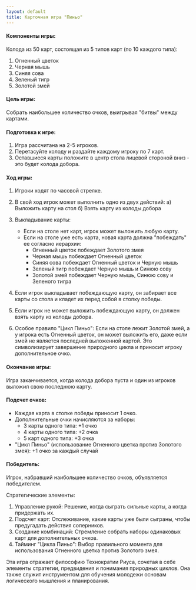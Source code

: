 ```yaml
---
layout: default
title: Карточная игра "Пиньо"
---
```


#### Компоненты игры:
Колода из 50 карт, состоящая из 5 типов карт (по 10 каждого типа):
1. Огненный цветок
2. Черная мышь
3. Синяя сова
4. Зеленый тигр
5. Золотой змей

#### Цель игры:
Собрать наибольшее количество очков, выигрывая "битвы" между картами.

#### Подготовка к игре:
1. Игра рассчитана на 2-5 игроков.
2. Перетасуйте колоду и раздайте каждому игроку по 7 карт.
3. Оставшиеся карты положите в центр стола лицевой стороной вниз - это будет колода добора.

#### Ход игры:
1. Игроки ходят по часовой стрелке.
2. В свой ход игрок может выполнить одно из двух действий:
   а) Выложить карту на стол
   б) Взять карту из колоды добора

3. Выкладывание карты:
    - Если на столе нет карт, игрок может выложить любую карту.
    - Если на столе уже есть карта, новая карта должна "побеждать" ее согласно иерархии:
        * Огненный цветок побеждает Золотого змея
        * Черная мышь побеждает Огненный цветок
        * Синяя сова побеждает Огненный цветок и Черную мышь
        * Зеленый тигр побеждает Черную мышь и Синюю сову
        * Золотой змей побеждает Черную мышь, Синюю сову и Зеленого тигра

4. Если игрок выкладывает побеждающую карту, он забирает все карты со стола и кладет их перед собой в стопку победы.

5. Если игрок не может выложить побеждающую карту, он должен взять карту из колоды добора.

6. Особое правило "Цикл Пиньо": Если на столе лежит Золотой змей, а у игрока есть Огненный цветок, он может выложить его, даже если змей не является последней выложенной картой. Это символизирует завершение природного цикла и приносит игроку дополнительное очко.

#### Окончание игры:
Игра заканчивается, когда колода добора пуста и один из игроков выложил свою последнюю карту.

#### Подсчет очков:
- Каждая карта в стопке победы приносит 1 очко.
- Дополнительные очки начисляются за наборы:
    * 3 карты одного типа: +1 очко
    * 4 карты одного типа: +2 очка
    * 5 карт одного типа: +3 очка
- "Цикл Пиньо" (использование Огненного цветка против Золотого змея): +1 очко за каждый случай

#### Победитель:
Игрок, набравший наибольшее количество очков, объявляется победителем.

Стратегические элементы:
1. Управление рукой: Решение, когда сыграть сильные карты, а когда придержать их.
2. Подсчет карт: Отслеживание, какие карты уже были сыграны, чтобы предугадать действия соперников.
3. Создание комбинаций: Стремление собрать наборы одинаковых карт для дополнительных очков.
4. Тайминг "Цикла Пиньо": Выбор правильного момента для использования Огненного цветка против Золотого змея.

Эта игра отражает философию Технократии Риуса, сочетая в себе элементы стратегии, предвидения и понимания природных циклов. Она также служит инструментом для обучения молодежи основам логического мышления и планирования.

